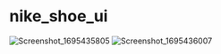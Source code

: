 # nike_shoe_ui
![Screenshot_1695435805](https://github.com/abboah/nike_shoe_ui/assets/124472979/dd38ee7d-b3eb-4ceb-b1dd-763e370ba362)
![Screenshot_1695436007](https://github.com/abboah/nike_shoe_ui/assets/124472979/25a873b6-85fa-453a-9893-007ceb5d38ed)
